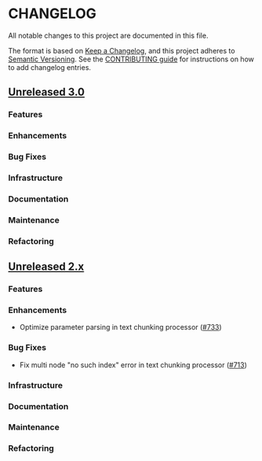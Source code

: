 # CHANGELOG
All notable changes to this project are documented in this file.

The format is based on [Keep a Changelog](https://keepachangelog.com/en/1.0.0/), and this project adheres to [Semantic Versioning](https://semver.org/spec/v2.0.0.html). See the [CONTRIBUTING guide](./CONTRIBUTING.md#Changelog) for instructions on how to add changelog entries.

## [Unreleased 3.0](https://github.com/opensearch-project/neural-search/compare/2.x...HEAD)
### Features
### Enhancements
### Bug Fixes
### Infrastructure
### Documentation
### Maintenance
### Refactoring

## [Unreleased 2.x](https://github.com/opensearch-project/neural-search/compare/2.14...2.x)
### Features
### Enhancements
- Optimize parameter parsing in text chunking processor ([#733](https://github.com/opensearch-project/neural-search/pull/733))
### Bug Fixes
- Fix multi node "no such index" error in text chunking processor ([#713](https://github.com/opensearch-project/neural-search/pull/713))
### Infrastructure
### Documentation
### Maintenance
### Refactoring
